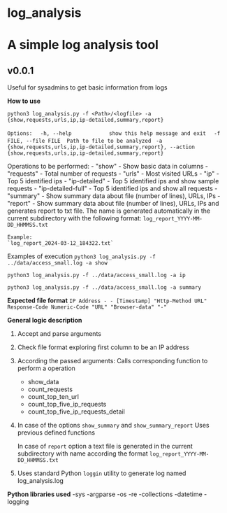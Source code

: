# log_analysis
# A simple log analysis tool

## v0.0.1

Useful for sysadmins to get basic information from logs

**How to use**

`python3 log_analysis.py -f <Path>/<logfile> -a {show,requests,urls,ip,ip-detailed,summary,report}`

`Options:`
`  -h, --help            show this help message and exit`
`  -f FILE, --file FILE  Path to file to be analyzed`
` -a {show,requests,urls,ip,ip-detailed,summary,report}, --action {show,requests,urls,ip,ip-detailed,summary,report}`
                        
Operations to be performed:
    - "show" - Show basic data in columns
    - "requests" - Total number of requests
    - "urls" - Most visited URLs
    - "ip" - Top 5 identified ips
    - "ip-detailed" - Top 5 identified ips and show sample requests 
    - "ip-detailed-full" - Top 5 identified ips and show all requests 
    - "summary" - Show summary data about file (number of lines), URLs, IPs
    - "report" - Show summary data about file (number of lines), URLs, IPs and generates report to txt file. The name is generated automatically in the current subdirectory with the following format: 
   `log_report_YYYY-MM-DD_HHMMSS.txt`
    
    Example:
    `log_report_2024-03-12_184322.txt`


Examples of execution
`python3 log_analysis.py -f ../data/access_small.log -a show`

`python3 log_analysis.py -f ../data/access_small.log -a ip`

`python3 log_analysis.py -f ../data/access_small.log -a summary`


**Expected file format**
`IP Address - - [Timestamp] "Http-Method URL" Response-Code Numeric-Code "URL" "Browser-data" "-"`

**General logic description**

1. Accept and parse arguments
2. Check file format exploring first column to be an IP address
3. According the passed arguments:
	Calls corresponding function to perform a operation
	- show_data
	- count_requests
	- count_top_ten_url
	- count_top_five_ip_requests
	- count_top_five_ip_requests_detail
4. In case of the options
	`show_summary` and `show_summary_report`
	Uses previous defined functions

	In case of `report` option a text file is generated in the current subdirectory with name according the format `log_report_YYYY-MM-DD_HHMMSS.txt`
5. Uses standard Python `loggin` utility to generate log named log_analysis.log


**Python libraries used**
-sys
-argparse
-os
-re
-collections 
-datetime
-logging
